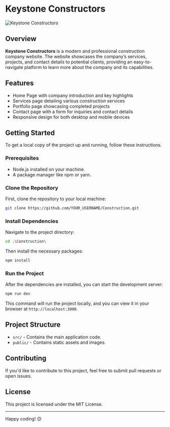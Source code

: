 # Keystone Constructors

![Keystone Constructors](https://raw.githubusercontent.com/YOUR_USERNAME/Construction/main/assets/logo.png)

## Overview
**Keystone Constructors** is a modern and professional construction company website. The website showcases the company’s services, projects, and contact details to potential clients, providing an easy-to-navigate platform to learn more about the company and its capabilities.

## Features
- Home Page with company introduction and key highlights
- Services page detailing various construction services
- Portfolio page showcasing completed projects
- Contact page with a form for inquiries and contact details
- Responsive design for both desktop and mobile devices

## Getting Started

To get a local copy of the project up and running, follow these instructions.

### Prerequisites

- Node.js installed on your machine.
- A package manager like npm or yarn.

### Clone the Repository

First, clone the repository to your local machine:

```bash
git clone https://github.com/YOUR_USERNAME/Construction.git


```

### Install Dependencies

Navigate to the project directory:

```bash
cd .\Construction\
```

Then install the necessary packages:

```bash
npm install
```

### Run the Project

After the dependencies are installed, you can start the development server:

```bash
npm run dev
```

This command will run the project locally, and you can view it in your browser at `http://localhost:3000`.

## Project Structure

- `src/` - Contains the main application code.
- `public/` - Contains static assets and images.

## Contributing

If you'd like to contribute to this project, feel free to submit pull requests or open issues.

## License

This project is licensed under the MIT License.

---

Happy coding! 😊
